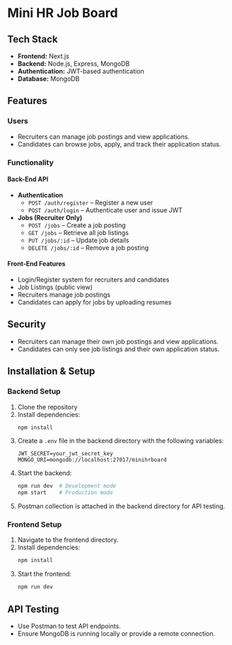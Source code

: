 # Mini HR Job Board

## Tech Stack
- **Frontend:** Next.js
- **Backend:** Node.js, Express, MongoDB
- **Authentication:** JWT-based authentication
- **Database:** MongoDB

## Features
### Users
- Recruiters can manage job postings and view applications.
- Candidates can browse jobs, apply, and track their application status.

### Functionality
#### **Back-End API**
- **Authentication**
  - `POST /auth/register` – Register a new user
  - `POST /auth/login` – Authenticate user and issue JWT
- **Jobs (Recruiter Only)**
  - `POST /jobs` – Create a job posting
  - `GET /jobs` – Retrieve all job listings
  - `PUT /jobs/:id` – Update job details
  - `DELETE /jobs/:id` – Remove a job posting


#### **Front-End Features**
- Login/Register system for recruiters and candidates
- Job Listings (public view)
- Recruiters manage job postings
- Candidates can apply for jobs by uploading resumes

## Security
- Recruiters can manage their own job postings and view applications.
- Candidates can only see job listings and their own application status.

## Installation & Setup
### Backend Setup
1. Clone the repository
2. Install dependencies:
   ```bash
   npm install
   ```
3. Create a `.env` file in the backend directory with the following variables:
   ```env
   JWT_SECRET=your_jwt_secret_key
   MONGO_URI=mongodb://localhost:27017/minihrboard
   ```
4. Start the backend:
   ```bash
   npm run dev  # Development mode
   npm start    # Production mode
   ```
5. Postman collection is attached in the backend directory for API testing.

### Frontend Setup
1. Navigate to the frontend directory.
2. Install dependencies:
   ```bash
   npm install
   ```
3. Start the frontend:
   ```bash
   npm run dev
   ```

## API Testing
- Use Postman to test API endpoints.
- Ensure MongoDB is running locally or provide a remote connection.



